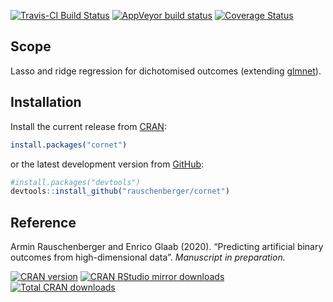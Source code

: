
<!-- Modify xxx.Rmd, not xxx.md! -->

[![Travis-CI Build
Status](https://travis-ci.org/rauschenberger/cornet.svg)](https://travis-ci.org/rauschenberger/cornet)
[![AppVeyor build
status](https://ci.appveyor.com/api/projects/status/github/rauschenberger/cornet?svg=true)](https://ci.appveyor.com/project/rauschenberger/cornet)
[![Coverage
Status](https://codecov.io/github/rauschenberger/cornet/coverage.svg?branch=master)](https://codecov.io/github/rauschenberger/cornet)

## Scope

Lasso and ridge regression for dichotomised outcomes (extending
[glmnet](https://CRAN.R-project.org/package=glmnet)).

## Installation

Install the current release from
[CRAN](https://CRAN.R-project.org/package=cornet):

``` r
install.packages("cornet")
```

or the latest development version from
[GitHub](https://github.com/rauschenberger/cornet):

``` r
#install.packages("devtools")
devtools::install_github("rauschenberger/cornet")
```

## Reference

Armin Rauschenberger and Enrico Glaab (2020). “Predicting artificial
binary outcomes from high-dimensional data”. *Manuscript in
preparation.*

[![CRAN
version](https://www.r-pkg.org/badges/version/cornet)](https://CRAN.R-project.org/package=cornet)
[![CRAN RStudio mirror
downloads](https://cranlogs.r-pkg.org/badges/cornet)](https://CRAN.R-project.org/package=cornet)
[![Total CRAN
downloads](https://cranlogs.r-pkg.org/badges/grand-total/cornet)](https://CRAN.R-project.org/package=cornet)
